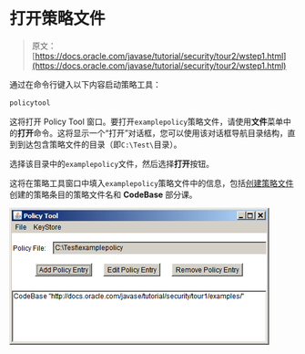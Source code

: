 # 打开策略文件

> 原文： [https://docs.oracle.com/javase/tutorial/security/tour2/wstep1.html](https://docs.oracle.com/javase/tutorial/security/tour2/wstep1.html)

通过在命令行键入以下内容启动策略工具：

```java
policytool

```

这将打开 Policy Tool 窗口。要打开`examplepolicy`策略文件，请使用**文件**菜单中的**打开**命令。这将显示一个“打开”对话框，您可以使用该对话框导航目录结构，直到到达包含策略文件的目录（即`C:\Test\`目录）。

选择该目录中的`examplepolicy`文件，然后选择**打开**按钮。

这将在策略工具窗口中填入`examplepolicy`策略文件中的信息，包括[创建策略文件](../tour1/index.html)创建的策略条目的策略文件名和 **CodeBase** 部分课。

![the PolicyTool window showing the policy file](img/c477fe9ebdd9725b2405303c0d74b322.jpg)